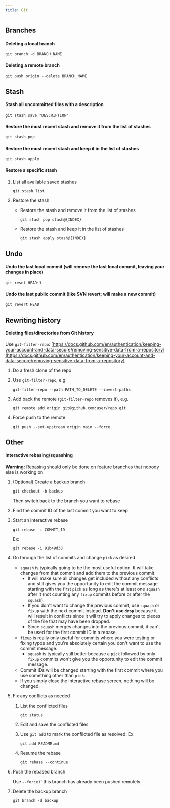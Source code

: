 ```yaml
---
title: Git
---
```


## Branches

#### Deleting a local branch

```
git branch -d BRANCH_NAME
```

#### Deleting a remote branch

```
git push origin --delete BRANCH_NAME
```

## Stash

#### Stash all uncommitted files with a description

```
git stash save "DESCRIPTION"
```

#### Restore the most recent stash and remove it from the list of stashes

```
git stash pop
```

#### Restore the most recent stash and keep it in the list of stashes

```
git stash apply
```

#### Restore a specific stash

1. List all available saved stashes

   ```
   git stash list
   ```

1. Restore the stash

   - Restore the stash and remove it from the list of stashes

     ```
     git stash pop stash@{INDEX}
     ```

   - Restore the stash and keep it in the list of stashes
     ```
     git stash apply stash@{INDEX}
     ```

## Undo

#### Undo the last local commit (will remove the last local commit, leaving your changes in place)

```
git reset HEAD~1
```

#### Undo the last public commit (like SVN revert; will make a new commit)

```
git revert HEAD
```

## Rewriting history

#### Deleting files/directories from Git history

Use `git-filter-repo`: [https://docs.github.com/en/authentication/keeping-your-account-and-data-secure/removing-sensitive-data-from-a-repository](https://docs.github.com/en/authentication/keeping-your-account-and-data-secure/removing-sensitive-data-from-a-repository)

1. Do a fresh clone of the repo

1. Use `git-filter-repo`, e.g.

   ```
   git-filter-repo --path PATH_TO_DELETE --invert-paths
   ```

1. Add back the remote (`git-filter-repo` removes it), e.g.

   ```
   git remote add origin git@github.com:user/repo.git
   ```

1. Force push to the remote

   ```
   git push --set-upstream origin main --force
   ```

## Other

#### Interactive rebasing/squashing

**Warning:** Rebasing should only be done on feature branches that nobody else is working on

1. (Optional) Create a backup branch

   ```
   git checkout -b backup
   ```

   Then switch back to the branch you want to rebase

1. Find the commit ID of the last commit you want to keep

1. Start an interactive rebase

   ```
   git rebase -i COMMIT_ID
   ```

   Ex:

   ```
   git rebase -i 91b49d38
   ```

1. Go through the list of commits and change `pick` as desired

   - `squash` is typically going to be the most useful option. It will take changes from that commit and add them to
     the previous commit.
     - It will make sure all changes get included without any conflicts and still gives you the opportunity to edit
       the commit message starting with the first `pick` as long as there's at least one `squash` after it (not
       counting any `fixup` commits before or after the `squash`).
     - If you don't want to change the previous commit, use `squash` or `fixup` with the next commit instead. **Don't
       use `drop`** because it will result in conflicts since it will try to apply changes to pieces of the file that
       may have been dropped.
     - Since `squash` merges changes into the previous commit, it can't be used for the first commit ID in a rebase.
   - `fixup` is really only useful for commits where you were testing or fixing typos and you're absolutely certain you
     don't want to use the commit message.
     - `squash` is typically still better because a `pick` followed by only `fixup` commits won't give you the
       opportunity to edit the commit message.
   - Commit IDs will be changed starting with the first commit where you use something other than `pick`.
   - If you simply close the interactive rebase screen, nothing will be changed.

1. Fix any conflicts as needed

   1. List the conflicted files

      ```
      git status
      ```

   1. Edit and save the conflicted files

   1. Use `git add` to mark the conflicted file as resolved. Ex:

      ```
      git add README.md
      ```

   1. Resume the rebase
      ```
      git rebase --continue
      ```

1. Push the rebased branch

   Use `--force` if this branch has already been pushed remotely

1. Delete the backup branch
   ```
   git branch -d backup
   ```
